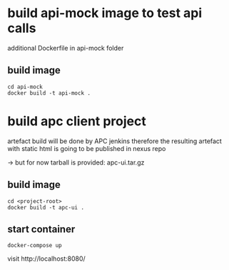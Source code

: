 # build api-mock image to test api calls

additional Dockerfile in api-mock folder

## build image
```
cd api-mock
docker build -t api-mock .
```

# build apc client project
artefact build will be done by APC jenkins
therefore the resulting artefact with static html is going to be published in nexus repo

-> but for now tarball is provided:
apc-ui.tar.gz

## build image
```
cd <project-root>
docker build -t apc-ui .
```

## start container
```
docker-compose up
```

visit http://localhost:8080/





